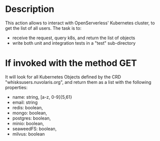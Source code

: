 # Description
This action allows to interact with OpenServerless' Kubernetes cluster, to get the list of all users.
The task is to:
- receive the request, query k8s, and return the list of objects
- write both unit and integration tests in a "test" sub-directory

# If invoked with the method GET
It will look for all Kubernetes Objects defined by the CRD "whisksusers.nuvolaris.org", and return them as a list with the following properties:
- name: string, [a-z, 0-9]{5,61}
- email: string
- redis: boolean,
- mongo: boolean,
- postgres: boolean,
- minio: boolean,
- seaweedFS: boolean,
- milvus: boolean